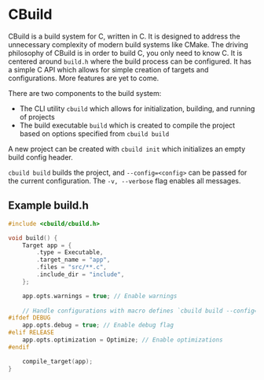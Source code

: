 # CBuild

CBuild is a build system for C, written in C. It is designed to address the unnecessary complexity of modern build systems like CMake. The driving philosophy of CBuild is in order to build C, you only need to know C. It is centered around `build.h` where the build process can be configured. It has a simple C API which allows for simple creation of targets and configurations. More features are yet to come.

There are two components to the build system:
- The CLI utility `cbuild` which allows for initialization, building, and running of projects
- The build executable `build` which is created to compile the project based on options specified from `cbuild build`

A new project can be created with `cbuild init` which initializes an empty build config header.

`cbuild build` builds the project, and `--config=<config>` can be passed for the current configuration. The `-v, --verbose` flag enables all messages.

Example build.h
---
```c
#include <cbuild/cbuild.h>

void build() {
	Target app = {
		.type = Executable,
		.target_name = "app",
		.files = "src/**.c",
		.include_dir = "include",
	};

	app.opts.warnings = true; // Enable warnings
	
	// Handle configurations with macro defines `cbuild build --config=DEBUG`
#ifdef DEBUG
	app.opts.debug = true; // Enable debug flag
#elif RELEASE
	app.opts.optimization = Optimize; // Enable optimizations
#endif

	compile_target(app);
}
```
